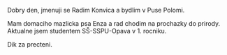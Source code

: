 Dobry den,
jmenuji se Radim Konvica a bydlim v Puse Polomi.

Mam domaciho mazlicka psa Enza a rad chodim na prochazky do prirody.
Aktualne jsem studentem SŠ-SSPU-Opava v 1. rocniku.

Dik za precteni.
